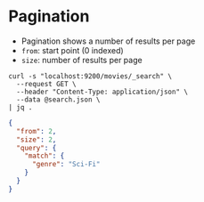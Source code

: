 # Pagination

- Pagination shows a number of results per page
- `from`: start point (0 indexed)
- `size`: number of results per page

```shell
curl -s "localhost:9200/movies/_search" \
  --request GET \
  --header "Content-Type: application/json" \
  --data @search.json \
| jq .
```

```json
{
  "from": 2,
  "size": 2,
  "query": {
    "match": {
      "genre": "Sci-Fi"
    }
  }
}
```
